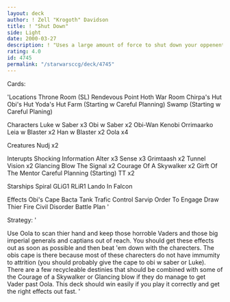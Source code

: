 ```yaml
---
layout: deck
author: ! Zell "Krogoth" Davidson
title: ! "Shut Down"
side: Light
date: 2000-03-27
description: ! "Uses a large amount of force to shut down your oppenent with Oola while minimizing the force they can activate."
rating: 4.0
id: 4745
permalink: "/starwarsccg/deck/4745"
---
```

Cards: 

'Locations
Throne Room (SL)
Rendevous Point
Hoth War Room
Chirpa's Hut
Obi's Hut
Yoda's Hut
Farm (Starting w Careful Planning)
Swamp (Starting w Careful Planing)

Characters
Luke w Saber x3
Obi w Saber x2
Obi-Wan Kenobi
Orrimaarko
Leia w Blaster x2
Han w Blaster x2
Oola x4

Creatures
Nudj x2

Interupts
Shocking Information
Alter x3
Sense x3
Grimtaash x2
Tunnel Vision x2
Glancing Blow
The Signal x2
Courage Of A Skywalker x2
Girft Of The Mentor
Careful Planning (Starting)
TT x2

Starships
Spiral
GLiG1
RLiR1
Lando In Falcon

Effects
Obi's Cape
Bacta Tank Trafic Control
Sarvip
Order To Engage
Draw Thier Fire
Civil Disorder
Battle Plan '

Strategy: '

Use Oola to scan thier hand and keep those horroble Vaders and those big imperial generals and captians out of reach. You should get these effects out as soon as possible and then beat 'em down with the charecters. The obis cape is there because most of these charecters do not have immumity to attrition (you should probably give the cape to obi w saber or Luke). There are a few recycleable destinies that should be combined with some of the Courage of a Skywalker or Glancing blow if they do manage to get Vader past Oola. This deck should win easily if you play it correctly and get the right effects out fast.  '
